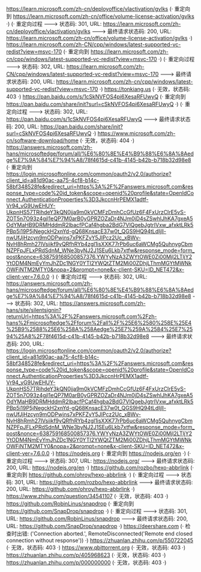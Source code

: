 https://learn.microsoft.com/zh-cn/deployoffice/vlactivation/gvlks (· 重定向到 https://learn.microsoft.com/zh-cn/office/volume-license-activation/gvlks ·)
(· 重定向过程 ---> 状态码: 301, URL: https://learn.microsoft.com/zh-cn/deployoffice/vlactivation/gvlks ---> 最终请求状态码: 200, URL: https://learn.microsoft.com/zh-cn/office/volume-license-activation/gvlks ·)
https://learn.microsoft.com/zh-CN/cpp/windows/latest-supported-vc-redist?view=msvc-170 (· 重定向到 https://learn.microsoft.com/zh-cn/cpp/windows/latest-supported-vc-redist?view=msvc-170 ·)
(· 重定向过程 ---> 状态码: 302, URL: https://learn.microsoft.com/zh-CN/cpp/windows/latest-supported-vc-redist?view=msvc-170 ---> 最终请求状态码: 200, URL: https://learn.microsoft.com/zh-cn/cpp/windows/latest-supported-vc-redist?view=msvc-170 ·)
https://tonkiang.us (· 无效，状态码: 403 ·)
https://pan.baidu.com/s/1cSkNVFOS4pi6XesaRFUwyQ (· 重定向到 https://pan.baidu.com/share/init?surl=cSkNVFOS4pi6XesaRFUwyQ ·)
(· 重定向过程 ---> 状态码: 302, URL: https://pan.baidu.com/s/1cSkNVFOS4pi6XesaRFUwyQ ---> 最终请求状态码: 200, URL: https://pan.baidu.com/share/init?surl=cSkNVFOS4pi6XesaRFUwyQ ·)
https://www.microsoft.com/zh-cn/software-download/home (· 无效，状态码: 404 ·)
https://answers.microsoft.com/zh-hans/microsoftedge/forum/all/%E6%80%8E%E4%B9%88%E6%8A%8Aedge%E7%9A%84%E7%94%A8/78f4615d-c41b-4145-b42b-b718b32d98e8 (· 重定向到 https://login.microsoftonline.com/common/oauth2/v2.0/authorize?client_id=a81d90ac-aa75-4cf8-b14c-58bf348528fe&redirect_uri=https%3A%2F%2Fanswers.microsoft.com&response_type=code%20id_token&scope=openid%20profile&state=OpenIdConnect.AuthenticationProperties%3D3JkccnHrPEMX1adtf-Vr94_yG9UwEHUY-UkpnHS57TRihdeY3kQN0jja9m0kVCMFzDmhCcGfUz6F4FxUrzCIrE5vS-ZOT5n7O93z4gjl1eQP7M0arB0yGPRZOZaDr4NJm0jD4sZSwhlJhKA7gxeA5OdYMaHB9DRMHddmR2lbacfPCaf4hgba2BdG7VlQgebJgtrIVxw_afxktLRk5PBp5i19P5jNegckH2xnYd-gQ68KnsacE37w0t_QGS9HQ94tLdIjll-nwUfJjHzcyn9mODPwjns7xPKFZyY5JIPcz2Uc_xBWv-NvH8hRmh27lVsiikf9yQRfhRYb4zgl1isXXK77rPb6uc6aWCMg5QuhnygCbmNZPFpJFLxPRdSdnM_WNe3byNJ2J1SEu6Lkb7xtfw&response_mode=form_post&nonce=638759168500857376.YWYyNzA3ZWYtOWE0Zi00MjI2LTljY2YtODM4NmEyYmJhZDc1NGY0YTI2YWQtZTM2Mi00ZDhjLThmMGYtMWNkOWFiNTM2MTY0&nopa=2&prompt=none&x-client-SKU=ID_NET472&x-client-ver=7.6.0.0 ·)
(· 重定向过程 ---> 状态码: 302, URL: https://answers.microsoft.com/zh-hans/microsoftedge/forum/all/%E6%80%8E%E4%B9%88%E6%8A%8Aedge%E7%9A%84%E7%94%A8/78f4615d-c41b-4145-b42b-b718b32d98e8 ---> 状态码: 302, URL: https://answers.microsoft.com/zh-hans/site/silentsignin?returnUrl=https%3A%2F%2Fanswers.microsoft.com%2Fzh-hans%2Fmicrosoftedge%2Fforum%2Fall%2F%25E6%2580%258E%25E4%25B9%2588%25E6%258A%258Aedge%25E7%259A%2584%25E7%2594%25A8%2F78f4615d-c41b-4145-b42b-b718b32d98e8 ---> 最终请求状态码: 200, URL: https://login.microsoftonline.com/common/oauth2/v2.0/authorize?client_id=a81d90ac-aa75-4cf8-b14c-58bf348528fe&redirect_uri=https%3A%2F%2Fanswers.microsoft.com&response_type=code%20id_token&scope=openid%20profile&state=OpenIdConnect.AuthenticationProperties%3D3JkccnHrPEMX1adtf-Vr94_yG9UwEHUY-UkpnHS57TRihdeY3kQN0jja9m0kVCMFzDmhCcGfUz6F4FxUrzCIrE5vS-ZOT5n7O93z4gjl1eQP7M0arB0yGPRZOZaDr4NJm0jD4sZSwhlJhKA7gxeA5OdYMaHB9DRMHddmR2lbacfPCaf4hgba2BdG7VlQgebJgtrIVxw_afxktLRk5PBp5i19P5jNegckH2xnYd-gQ68KnsacE37w0t_QGS9HQ94tLdIjll-nwUfJjHzcyn9mODPwjns7xPKFZyY5JIPcz2Uc_xBWv-NvH8hRmh27lVsiikf9yQRfhRYb4zgl1isXXK77rPb6uc6aWCMg5QuhnygCbmNZPFpJFLxPRdSdnM_WNe3byNJ2J1SEu6Lkb7xtfw&response_mode=form_post&nonce=638759168500857376.YWYyNzA3ZWYtOWE0Zi00MjI2LTljY2YtODM4NmEyYmJhZDc1NGY0YTI2YWQtZTM2Mi00ZDhjLThmMGYtMWNkOWFiNTM2MTY0&nopa=2&prompt=none&x-client-SKU=ID_NET472&x-client-ver=7.6.0.0 ·)
https://nodejs.org (· 重定向到 https://nodejs.org/en ·)
(· 重定向过程 ---> 状态码: 307, URL: https://nodejs.org/ ---> 最终请求状态码: 200, URL: https://nodejs.org/en ·)
https://github.com/rozbo/hexo-abbrlink (· 重定向到 https://github.com/ohroy/hexo-abbrlink ·)
(· 重定向过程 ---> 状态码: 301, URL: https://github.com/rozbo/hexo-abbrlink ---> 最终请求状态码: 200, URL: https://github.com/ohroy/hexo-abbrlink ·)
https://www.zhihu.com/question/34541107 (· 无效，状态码: 403 ·)
https://github.com/RobinLinus/snapdrop (· 重定向到 https://github.com/SnapDrop/snapdrop ·)
(· 重定向过程 ---> 状态码: 301, URL: https://github.com/RobinLinus/snapdrop ---> 最终请求状态码: 200, URL: https://github.com/SnapDrop/snapdrop ·)
https://deershare.com (· 检查时出错: ('Connection aborted.', RemoteDisconnected('Remote end closed connection without response')) ·)
https://zhuanlan.zhihu.com/p/550722045 (· 无效，状态码: 403 ·)
https://www.qbittorrent.org (· 无效，状态码: 403 ·)
https://zhuanlan.zhihu.com/p/405968623 (· 无效，状态码: 403 ·)
https://zhuanlan.zhihu.com/p/000000000 (· 无效，状态码: 403 ·)
